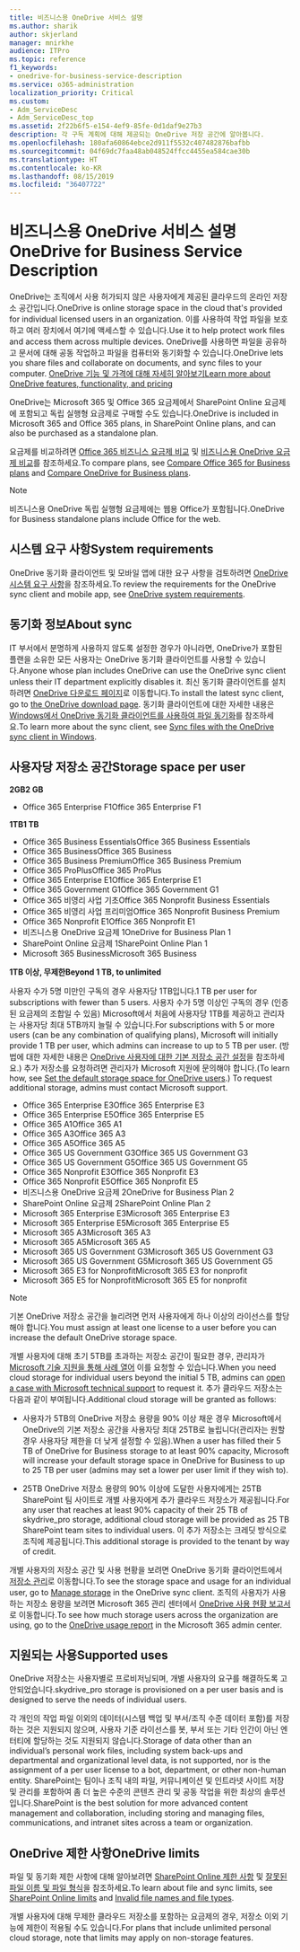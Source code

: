 ```yaml
---
title: 비즈니스용 OneDrive 서비스 설명
ms.author: sharik
author: skjerland
manager: mnirkhe
audience: ITPro
ms.topic: reference
f1_keywords:
- onedrive-for-business-service-description
ms.service: o365-administration
localization_priority: Critical
ms.custom:
- Adm_ServiceDesc
- Adm_ServiceDesc_top
ms.assetid: 2f22b6f5-e154-4ef9-85fe-0d1daf9e27b3
description: 각 구독 계획에 대해 제공되는 OneDrive 저장 공간에 알아봅니다.
ms.openlocfilehash: 180afa60864ebce2d911f5532c407482876bafbb
ms.sourcegitcommit: 04f69dc7faa48ab048524ffcc4455ea584cae30b
ms.translationtype: HT
ms.contentlocale: ko-KR
ms.lasthandoff: 08/15/2019
ms.locfileid: "36407722"
---
```

# <a name="onedrive-for-business-service-description"></a><span data-ttu-id="c53aa-103">비즈니스용 OneDrive 서비스 설명</span><span class="sxs-lookup"><span data-stu-id="c53aa-103">OneDrive for Business Service Description</span></span>

<span data-ttu-id="c53aa-104">OneDrive는 조직에서 사용 허가되지 않은 사용자에게 제공된 클라우드의 온라인 저장소 공간입니다.</span><span class="sxs-lookup"><span data-stu-id="c53aa-104">OneDrive is online storage space in the cloud that's provided for individual licensed users in an organization.</span></span> <span data-ttu-id="c53aa-105">이를 사용하여 작업 파일을 보호하고 여러 장치에서 여기에 액세스할 수 있습니다.</span><span class="sxs-lookup"><span data-stu-id="c53aa-105">Use it to help protect work files and access them across multiple devices.</span></span> <span data-ttu-id="c53aa-106">OneDrive를 사용하면 파일을 공유하고 문서에 대해 공동 작업하고 파일을 컴퓨터와 동기화할 수 있습니다.</span><span class="sxs-lookup"><span data-stu-id="c53aa-106">OneDrive lets you share files and collaborate on documents, and sync files to your computer.</span></span> [<span data-ttu-id="c53aa-107">OneDrive 기능 및 가격에 대해 자세히 알아보기</span><span class="sxs-lookup"><span data-stu-id="c53aa-107">Learn more about OneDrive features, functionality, and pricing</span></span>](https://go.microsoft.com/fwlink/?linkid=850345) 
  
<span data-ttu-id="c53aa-108">OneDrive는 Microsoft 365 및 Office 365 요금제에서 SharePoint Online 요금제에 포함되고 독립 실행형 요금제로 구매할 수도 있습니다.</span><span class="sxs-lookup"><span data-stu-id="c53aa-108">OneDrive is included in Microsoft 365 and Office 365 plans, in SharePoint Online plans, and can also be purchased as a standalone plan.</span></span> 
    
<span data-ttu-id="c53aa-109">요금제를 비교하려면 [Office 365 비즈니스 요금제 비교](https://go.microsoft.com/fwlink/?linkid=799177) 및 [비즈니스용 OneDrive 요금제 비교](https://products.office.com/ko-KR/onedrive-for-business/compare-onedrive-for-business-plans)를 참조하세요.</span><span class="sxs-lookup"><span data-stu-id="c53aa-109">To compare plans, see [Compare Office 365 for Business plans](https://go.microsoft.com/fwlink/?linkid=799177) and [Compare OneDrive for Business plans](https://products.office.com/en-us/onedrive-for-business/compare-onedrive-for-business-plans).</span></span> 
  
> [!NOTE]
> <span data-ttu-id="c53aa-110">비즈니스용 OneDrive 독립 실행형 요금제에는 웹용 Office가 포함됩니다.</span><span class="sxs-lookup"><span data-stu-id="c53aa-110">OneDrive for Business standalone plans include Office for the web.</span></span> 
  
## <a name="system-requirements"></a><span data-ttu-id="c53aa-111">시스템 요구 사항</span><span class="sxs-lookup"><span data-stu-id="c53aa-111">System requirements</span></span>

<span data-ttu-id="c53aa-112">OneDrive 동기화 클라이언트 및 모바일 앱에 대한 요구 사항을 검토하려면 [OneDrive 시스템 요구 사항](https://go.microsoft.com/fwlink/?linkid=837584)을 참조하세요.</span><span class="sxs-lookup"><span data-stu-id="c53aa-112">To review the requirements for the OneDrive sync client and mobile app, see [OneDrive system requirements](https://go.microsoft.com/fwlink/?linkid=837584).</span></span>
  
## <a name="about-sync"></a><span data-ttu-id="c53aa-113">동기화 정보</span><span class="sxs-lookup"><span data-stu-id="c53aa-113">About sync</span></span>

<span data-ttu-id="c53aa-114">IT 부서에서 분명하게 사용하지 않도록 설정한 경우가 아니라면, OneDrive가 포함된 플랜을 소유한 모든 사용자는 OneDrive 동기화 클라이언트를 사용할 수 있습니다.</span><span class="sxs-lookup"><span data-stu-id="c53aa-114">Anyone whose plan includes OneDrive can use the OneDrive sync client unless their IT department explicitly disables it.</span></span> <span data-ttu-id="c53aa-115">최신 동기화 클라이언트를 설치하려면 [OneDrive 다운로드 페이지](https://onedrive.live.com/about/download/)로 이동합니다.</span><span class="sxs-lookup"><span data-stu-id="c53aa-115">To install the latest sync client, go to [the OneDrive download page](https://onedrive.live.com/about/download/).</span></span> <span data-ttu-id="c53aa-116">동기화 클라이언트에 대한 자세한 내용은 [Windows에서 OneDrive 동기화 클라이언트를 사용하여 파일 동기화](https://support.office.com/article/sync-files-with-the-onedrive-sync-client-in-windows-615391c4-2bd3-4aae-a42a-858262e42a49)를 참조하세요.</span><span class="sxs-lookup"><span data-stu-id="c53aa-116">To learn more about the sync client, see [Sync files with the OneDrive sync client in Windows](https://support.office.com/article/sync-files-with-the-onedrive-sync-client-in-windows-615391c4-2bd3-4aae-a42a-858262e42a49).</span></span>
  
## <a name="storage-space-per-user"></a><span data-ttu-id="c53aa-117">사용자당 저장소 공간</span><span class="sxs-lookup"><span data-stu-id="c53aa-117">Storage space per user</span></span>

<span data-ttu-id="c53aa-118">**2GB**</span><span class="sxs-lookup"><span data-stu-id="c53aa-118">**2 GB**</span></span>

- <span data-ttu-id="c53aa-119">Office 365 Enterprise F1</span><span class="sxs-lookup"><span data-stu-id="c53aa-119">Office 365 Enterprise F1</span></span>

<span data-ttu-id="c53aa-120">**1TB**</span><span class="sxs-lookup"><span data-stu-id="c53aa-120">**1 TB**</span></span>

- <span data-ttu-id="c53aa-121">Office 365 Business Essentials</span><span class="sxs-lookup"><span data-stu-id="c53aa-121">Office 365 Business Essentials</span></span>
- <span data-ttu-id="c53aa-122">Office 365 Business</span><span class="sxs-lookup"><span data-stu-id="c53aa-122">Office 365 Business</span></span>
- <span data-ttu-id="c53aa-123">Office 365 Business Premium</span><span class="sxs-lookup"><span data-stu-id="c53aa-123">Office 365 Business Premium</span></span>
- <span data-ttu-id="c53aa-124">Office 365 ProPlus</span><span class="sxs-lookup"><span data-stu-id="c53aa-124">Office 365 ProPlus</span></span>
- <span data-ttu-id="c53aa-125">Office 365 Enterprise E1</span><span class="sxs-lookup"><span data-stu-id="c53aa-125">Office 365 Enterprise E1</span></span>
- <span data-ttu-id="c53aa-126">Office 365 Government G1</span><span class="sxs-lookup"><span data-stu-id="c53aa-126">Office 365 Government G1</span></span>
- <span data-ttu-id="c53aa-127">Office 365 비영리 사업 기초</span><span class="sxs-lookup"><span data-stu-id="c53aa-127">Office 365 Nonprofit Business Essentials</span></span>
- <span data-ttu-id="c53aa-128">Office 365 비영리 사업 프리미엄</span><span class="sxs-lookup"><span data-stu-id="c53aa-128">Office 365 Nonprofit Business Premium</span></span>
- <span data-ttu-id="c53aa-129">Office 365 Nonprofit E1</span><span class="sxs-lookup"><span data-stu-id="c53aa-129">Office 365 Nonprofit E1</span></span>
- <span data-ttu-id="c53aa-130">비즈니스용 OneDrive 요금제 1</span><span class="sxs-lookup"><span data-stu-id="c53aa-130">OneDrive for Business Plan 1</span></span>
- <span data-ttu-id="c53aa-131">SharePoint Online 요금제 1</span><span class="sxs-lookup"><span data-stu-id="c53aa-131">SharePoint Online Plan 1</span></span>
- <span data-ttu-id="c53aa-132">Microsoft 365 Business</span><span class="sxs-lookup"><span data-stu-id="c53aa-132">Microsoft 365 Business</span></span>

<span data-ttu-id="c53aa-133">**1TB 이상, 무제한**</span><span class="sxs-lookup"><span data-stu-id="c53aa-133">**Beyond 1 TB, to unlimited**</span></span>
 
<span data-ttu-id="c53aa-134">사용자 수가 5명 미만인 구독의 경우 사용자당 1TB입니다.</span><span class="sxs-lookup"><span data-stu-id="c53aa-134">1 TB per user for subscriptions with fewer than 5 users.</span></span> <span data-ttu-id="c53aa-135">사용자 수가 5명 이상인 구독의 경우 (인증된 요금제의 조합일 수 있음) Microsoft에서 처음에 사용자당 1TB를 제공하고 관리자는 사용자당 최대 5TB까지 늘릴 수 있습니다.</span><span class="sxs-lookup"><span data-stu-id="c53aa-135">For subscriptions with 5 or more users (can be any combination of qualifying plans), Microsoft will initially provide 1 TB per user, which admins can increase to up to 5 TB per user.</span></span> <span data-ttu-id="c53aa-136">(방법에 대한 자세한 내용은 [OneDrive 사용자에 대한 기본 저장소 공간 설정](/onedrive/set-default-storage-space)을 참조하세요.) 추가 저장소를 요청하려면 관리자가 Microsoft 지원에 문의해야 합니다.</span><span class="sxs-lookup"><span data-stu-id="c53aa-136">(To learn how, see [Set the default storage space for OneDrive users](/onedrive/set-default-storage-space).) To request additional storage, admins must contact Microsoft support.</span></span>

- <span data-ttu-id="c53aa-137">Office 365 Enterprise E3</span><span class="sxs-lookup"><span data-stu-id="c53aa-137">Office 365 Enterprise E3</span></span>
- <span data-ttu-id="c53aa-138">Office 365 Enterprise E5</span><span class="sxs-lookup"><span data-stu-id="c53aa-138">Office 365 Enterprise E5</span></span>
- <span data-ttu-id="c53aa-139">Office 365 A1</span><span class="sxs-lookup"><span data-stu-id="c53aa-139">Office 365 A1</span></span>
- <span data-ttu-id="c53aa-140">Office 365 A3</span><span class="sxs-lookup"><span data-stu-id="c53aa-140">Office 365 A3</span></span>
- <span data-ttu-id="c53aa-141">Office 365 A5</span><span class="sxs-lookup"><span data-stu-id="c53aa-141">Office 365 A5</span></span>
- <span data-ttu-id="c53aa-142">Office 365 US Government G3</span><span class="sxs-lookup"><span data-stu-id="c53aa-142">Office 365 US Government G3</span></span>
- <span data-ttu-id="c53aa-143">Office 365 US Government G5</span><span class="sxs-lookup"><span data-stu-id="c53aa-143">Office 365 US Government G5</span></span>
- <span data-ttu-id="c53aa-144">Office 365 Nonprofit E3</span><span class="sxs-lookup"><span data-stu-id="c53aa-144">Office 365 Nonprofit E3</span></span>
- <span data-ttu-id="c53aa-145">Office 365 Nonprofit E5</span><span class="sxs-lookup"><span data-stu-id="c53aa-145">Office 365 Nonprofit E5</span></span>
- <span data-ttu-id="c53aa-146">비즈니스용 OneDrive 요금제 2</span><span class="sxs-lookup"><span data-stu-id="c53aa-146">OneDrive for Business Plan 2</span></span>
- <span data-ttu-id="c53aa-147">SharePoint Online 요금제 2</span><span class="sxs-lookup"><span data-stu-id="c53aa-147">SharePoint Online Plan 2</span></span>
- <span data-ttu-id="c53aa-148">Microsoft 365 Enterprise E3</span><span class="sxs-lookup"><span data-stu-id="c53aa-148">Microsoft 365 Enterprise E3</span></span>
- <span data-ttu-id="c53aa-149">Microsoft 365 Enterprise E5</span><span class="sxs-lookup"><span data-stu-id="c53aa-149">Microsoft 365 Enterprise E5</span></span>
- <span data-ttu-id="c53aa-150">Microsoft 365 A3</span><span class="sxs-lookup"><span data-stu-id="c53aa-150">Microsoft 365 A3</span></span>
- <span data-ttu-id="c53aa-151">Microsoft 365 A5</span><span class="sxs-lookup"><span data-stu-id="c53aa-151">Microsoft 365 A5</span></span>
- <span data-ttu-id="c53aa-152">Microsoft 365 US Government G3</span><span class="sxs-lookup"><span data-stu-id="c53aa-152">Microsoft 365 US Government G3</span></span>
- <span data-ttu-id="c53aa-153">Microsoft 365 US Government G5</span><span class="sxs-lookup"><span data-stu-id="c53aa-153">Microsoft 365 US Government G5</span></span>
- <span data-ttu-id="c53aa-154">Microsoft 365 E3 for Nonprofit</span><span class="sxs-lookup"><span data-stu-id="c53aa-154">Microsoft 365 E3 for nonprofit</span></span>
- <span data-ttu-id="c53aa-155">Microsoft 365 E5 for Nonprofit</span><span class="sxs-lookup"><span data-stu-id="c53aa-155">Microsoft 365 E5 for nonprofit</span></span>

> [!NOTE]
> <span data-ttu-id="c53aa-156">기본 OneDrive 저장소 공간을 늘리려면 먼저 사용자에게 하나 이상의 라이선스를 할당해야 합니다.</span><span class="sxs-lookup"><span data-stu-id="c53aa-156">You must assign at least one license to a user before you can increase the default OneDrive storage space.</span></span> 
  
<span data-ttu-id="c53aa-157">개별 사용자에 대해 초기 5TB를 초과하는 저장소 공간이 필요한 경우, 관리자가 [Microsoft 기술 지원을 통해 사례 열어](https://go.microsoft.com/fwlink/?linkid=869559) 이를 요청할 수 있습니다.</span><span class="sxs-lookup"><span data-stu-id="c53aa-157">When you need cloud storage for individual users beyond the initial 5 TB, admins can [open a case with Microsoft technical support](https://go.microsoft.com/fwlink/?linkid=869559) to request it.</span></span> <span data-ttu-id="c53aa-158">추가 클라우드 저장소는 다음과 같이 부여됩니다.</span><span class="sxs-lookup"><span data-stu-id="c53aa-158">Additional cloud storage will be granted as follows:</span></span> 
  
- <span data-ttu-id="c53aa-159">사용자가 5TB의 OneDrive 저장소 용량을 90% 이상 채운 경우 Microsoft에서 OneDrive의 기본 저장소 공간을 사용자당 최대 25TB로 늘립니다(관리자는 원할 경우 사용자당 제한을 더 낮게 설정할 수 있음).</span><span class="sxs-lookup"><span data-stu-id="c53aa-159">When a user has filled their 5 TB of OneDrive for Business storage to at least 90% capacity, Microsoft will increase your default storage space in OneDrive for Business to up to 25 TB per user (admins may set a lower per user limit if they wish to).</span></span> 
    
- <span data-ttu-id="c53aa-160">25TB OneDrive 저장소 용량의 90% 이상에 도달한 사용자에게는 25TB SharePoint 팀 사이트로 개별 사용자에게 추가 클라우드 저장소가 제공됩니다.</span><span class="sxs-lookup"><span data-stu-id="c53aa-160">For any user that reaches at least 90% capacity of their 25 TB of skydrive_pro storage, additional cloud storage will be provided as 25 TB SharePoint team sites to individual users.</span></span> <span data-ttu-id="c53aa-161">이 추가 저장소는 크레딧 방식으로 조직에 제공됩니다.</span><span class="sxs-lookup"><span data-stu-id="c53aa-161">This additional storage is provided to the tenant by way of credit.</span></span>
    
<span data-ttu-id="c53aa-162">개별 사용자의 저장소 공간 및 사용 현황을 보려면 OneDrive 동기화 클라이언트에서 [저장소 관리](https://support.office.com/article/31519161-059C-4764-B6F8-F5CD29F7FE68)로 이동합니다.</span><span class="sxs-lookup"><span data-stu-id="c53aa-162">To see the storage space and usage for an individual user, go to [Manage storage](https://support.office.com/article/31519161-059C-4764-B6F8-F5CD29F7FE68) in the OneDrive sync client.</span></span> <span data-ttu-id="c53aa-163">조직의 사용자가 사용하는 저장소 용량을 보려면 Microsoft 365 관리 센터에서 [OneDrive 사용 현황 보고서](/office365/admin/activity-reports/onedrive-for-business-usage)로 이동합니다.</span><span class="sxs-lookup"><span data-stu-id="c53aa-163">To see how much storage users across the organization are using, go to the [OneDrive usage report](/office365/admin/activity-reports/onedrive-for-business-usage) in the Microsoft 365 admin center.</span></span> 
   
## <a name="supported-uses"></a><span data-ttu-id="c53aa-164">지원되는 사용</span><span class="sxs-lookup"><span data-stu-id="c53aa-164">Supported uses</span></span>

<span data-ttu-id="c53aa-165">OneDrive 저장소는 사용자별로 프로비저닝되며, 개별 사용자의 요구를 해결하도록 고안되었습니다.</span><span class="sxs-lookup"><span data-stu-id="c53aa-165">skydrive_pro storage is provisioned on a per user basis and is designed to serve the needs of individual users.</span></span>
  
<span data-ttu-id="c53aa-166">각 개인의 작업 파일 이외의 데이터(시스템 백업 및 부서/조직 수준 데이터 포함)를 저장하는 것은 지원되지 않으며, 사용자 기준 라이선스를 봇, 부서 또는 기타 인간이 아닌 엔터티에 할당하는 것도 지원되지 않습니다.</span><span class="sxs-lookup"><span data-stu-id="c53aa-166">Storage of data other than an individual’s personal work files, including system back-ups and departmental and organizational level data, is not supported, nor is the assignment of a per user license to a bot, department, or other non-human entity.</span></span> <span data-ttu-id="c53aa-167">SharePoint는 팀이나 조직 내의 파일, 커뮤니케이션 및 인트라넷 사이트 저장 및 관리를 포함하여 좀 더 높은 수준의 콘텐츠 관리 및 공동 작업을 위한 최상의 솔루션입니다.</span><span class="sxs-lookup"><span data-stu-id="c53aa-167">SharePoint is the best solution for more advanced content management and collaboration, including storing and managing files, communications, and intranet sites across a team or organization.</span></span>
  
## <a name="onedrive-limits"></a><span data-ttu-id="c53aa-168">OneDrive 제한 사항</span><span class="sxs-lookup"><span data-stu-id="c53aa-168">OneDrive limits</span></span>

<span data-ttu-id="c53aa-169">파일 및 동기화 제한 사항에 대해 알아보려면 [SharePoint Online 제한 사항](/office365/servicedescriptions/sharepoint-online-service-description/sharepoint-online-limits) 및 [잘못된 파일 이름 및 파일 형식](https://support.office.com/article/64883a5d-228e-48f5-b3d2-eb39e07630fa)을 참조하세요.</span><span class="sxs-lookup"><span data-stu-id="c53aa-169">To learn about file and sync limits, see [SharePoint Online limits](/office365/servicedescriptions/sharepoint-online-service-description/sharepoint-online-limits) and [Invalid file names and file types](https://support.office.com/article/64883a5d-228e-48f5-b3d2-eb39e07630fa).</span></span>
  
<span data-ttu-id="c53aa-170">개별 사용자에 대해 무제한 클라우드 저장소를 포함하는 요금제의 경우, 저장소 이외 기능에 제한이 적용될 수도 있습니다.</span><span class="sxs-lookup"><span data-stu-id="c53aa-170">For plans that include unlimited personal cloud storage, note that limits may apply on non-storage features.</span></span> 
  

